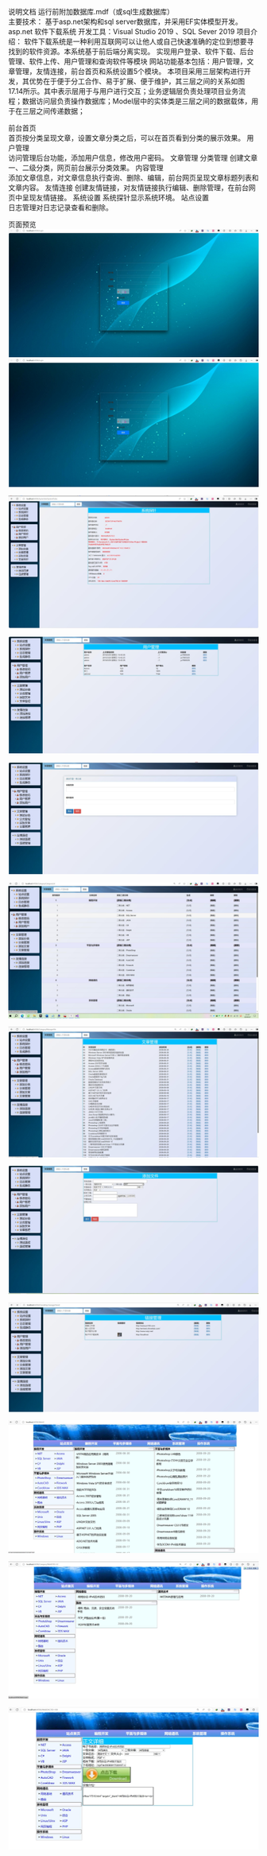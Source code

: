 说明文档
运行前附加数据库.mdf（或sql生成数据库）  
主要技术：
基于asp.net架构和sql server数据库，并采用EF实体模型开发。
asp.net 软件下载系统
开发工具：Visual Studio 2019 、SQL Sever 2019
项目介绍：
软件下载系统是一种利用互联网可以让他人或自己快速准确的定位到想要寻找到的软件资源。本系统基于前后端分离实现。
实现用户登录、软件下载、后台管理、软件上传、用户管理和查询软件等模块
网站功能基本包括：用户管理，文章管理，友情连接，前台首页和系统设置5个模块。
本项目采用三层架构进行开发，其优势在于便于分工合作、易于扩展、便于维护，其三层之间的关系如图17.14所示。其中表示层用于与用户进行交互；业务逻辑层负责处理项目业务流程；数据访问层负责操作数据库；Model层中的实体类是三层之间的数据载体，用于在三层之间传递数据；



前台首页		
 首页按分类呈现文章，设置文章分类之后，可以在首页看到分类的展示效果。
用户管理		
 访问管理后台功能，添加用户信息，修改用户密码。
文章管理	分类管理	 创建文章一、二级分类，网页前台展示分类效果。
内容管理	
 添加文章信息，对文章信息执行查询、删除、编辑，前台网页呈现文章标题列表和文章内容。
友情连接 创建友情链接，对友情链接执行编辑、删除管理，在前台网页中呈现友情链接。
系统设置	系统探针显示系统环境。
	站点设置	
	日志管理对日志记录查看和删除。 

页面预览 
![1](/pic/1.jpg)
![1](pic/1.jpg)

![2](pic/2.jpg)

![3](pic/3.jpg)

![4](pic/4.jpg)

![5](pic/5.jpg)

![6](pic/6.jpg)

![7](pic/7.jpg)

![8](pic/8.jpg)

![9](pic/9.jpg)

![10](pic/10.jpg)

![11](pic/11.jpg)
